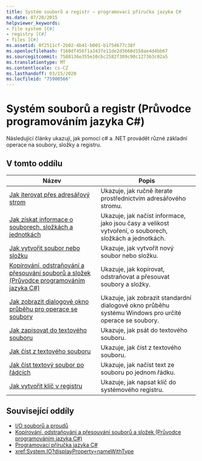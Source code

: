 ```yaml
---
title: Systém souborů a registr – programovací příručka jazyka C#
ms.date: 07/20/2015
helpviewer_keywords:
- file system [C#]
- registry [C#]
- files [C#]
ms.assetid: 0f2511cf-2b02-4b41-b001-b1754677c38f
ms.openlocfilehash: f160df456f1a3437e11de2d3660d158ae4d4bb67
ms.sourcegitcommit: 7588136e355e10cbc2582f389c90c127363c02a5
ms.translationtype: MT
ms.contentlocale: cs-CZ
ms.lasthandoff: 03/15/2020
ms.locfileid: "75900566"
---
```

# <a name="file-system-and-the-registry-c-programming-guide"></a>Systém souborů a registr (Průvodce programováním jazyka C#)

Následující články ukazují, jak pomocí c# a .NET provádět různé základní operace na soubory, složky a registru.

## <a name="in-this-section"></a>V tomto oddílu

|**Název**|**Popis**|
|---------------|---------------------|
|[Jak iterovat přes adresářový strom](how-to-iterate-through-a-directory-tree.md)|Ukazuje, jak ručně iterate prostřednictvím adresářového stromu.|
|[Jak získat informace o souborech, složkách a jednotkách](how-to-get-information-about-files-folders-and-drives.md)|Ukazuje, jak načíst informace, jako jsou časy a velikost vytvoření, o souborech, složkách a jednotkách.|
|[Jak vytvořit soubor nebo složku](how-to-create-a-file-or-folder.md)|Ukazuje, jak vytvořit nový soubor nebo složku.|
|[Kopírování, odstraňování a přesouvání souborů a složek (Průvodce programováním jazyka C#)](how-to-copy-delete-and-move-files-and-folders.md)|Ukazuje, jak kopírovat, odstraňovat a přesouvat soubory a složky.|
|[Jak zobrazit dialogové okno průběhu pro operace se soubory](how-to-provide-a-progress-dialog-box-for-file-operations.md)|Ukazuje, jak zobrazit standardní dialogové okno průběhu systému Windows pro určité operace se soubory.|
|[Jak zapisovat do textového souboru](how-to-write-to-a-text-file.md)|Ukazuje, jak psát do textového souboru.|
|[Jak číst z textového souboru](how-to-read-from-a-text-file.md)|Ukazuje, jak číst z textového souboru.|
|[Jak číst textový soubor po řádcích](how-to-read-a-text-file-one-line-at-a-time.md)|Ukazuje, jak načíst text ze souboru po jednom řádku.|
|[Jak vytvořit klíč v registru](how-to-create-a-key-in-the-registry.md)|Ukazuje, jak napsat klíč do systémového registru.|

## <a name="related-sections"></a>Související oddíly

- [I/O souborů a proudů](../../../standard/io/index.md)
- [Kopírování, odstraňování a přesouvání souborů a složek (Průvodce programováním jazyka C#)](how-to-copy-delete-and-move-files-and-folders.md)
- [Programovací příručka jazyka C#](../index.md)
- <xref:System.IO?displayProperty=nameWithType>
